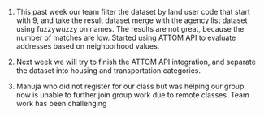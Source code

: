 1. This past week our team filter the dataset by land user code that start with 9, and take the result dataset merge with the agency list dataset using fuzzywuzzy on names. 
The results are not great, because the number of matches are low. Started using ATTOM API to evaluate addresses based on neighborhood values.

2. Next week we will try to finish the ATTOM API integration, and separate the dataset into housing and transportation categories.

3. Manuja who did not register for our class but was helping our group, now is unable to further join group work due to remote classes.
Team work has been challenging
